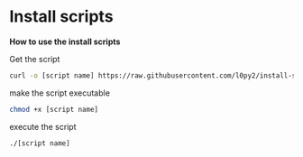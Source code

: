 # Install scripts

**How to use the install scripts**

Get the script

```sh
curl -o [script name] https://raw.githubusercontent.com/l0py2/install-scripts/main/[script name]
```

make the script executable

```sh
chmod +x [script name]
```

execute the script

```sh
./[script name]
```

